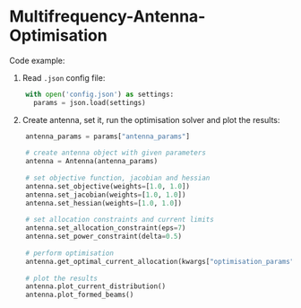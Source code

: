 # Multifrequency-Antenna-Optimisation



Code example:

1) Read `.json` config file:
```python
    with open('config.json') as settings:
      params = json.load(settings)
```
2) Create antenna, set it, run the optimisation solver and plot the results:
```python
    antenna_params = params["antenna_params"]
    
    # create antenna object with given parameters
    antenna = Antenna(antenna_params)
    
    # set objective function, jacobian and hessian
    antenna.set_objective(weights=[1.0, 1.0])
    antenna.set_jacobian(weights=[1.0, 1.0])
    antenna.set_hessian(weights=[1.0, 1.0])
  
    # set allocation constraints and current limits
    antenna.set_allocation_constraint(eps=7)
    antenna.set_power_constraint(delta=0.5)
    
    # perform optimisation
    antenna.get_optimal_current_allocation(kwargs["optimisation_params"])
    
    # plot the results
    antenna.plot_current_distribution()
    antenna.plot_formed_beams()

```
